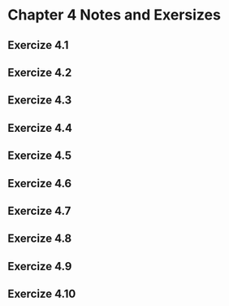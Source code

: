 # Chapter 4 Notes and Exersizes

## Exercize 4.1



## Exercize 4.2



## Exercize 4.3



## Exercize 4.4



## Exercize 4.5



## Exercize 4.6



## Exercize 4.7



## Exercize 4.8



## Exercize 4.9



## Exercize 4.10


